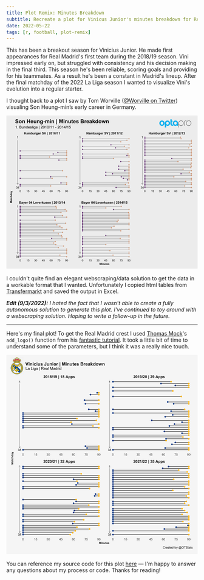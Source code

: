 ```yaml
---
title: Plot Remix: Minutes Breakdown
subtitle: Recreate a plot for Vinicus Junior's minutes breakdown for Real Madrid
date: 2022-05-22
tags: [r, football, plot-remix]
---
```


This has been a breakout season for Vinicius Junior. 
He made first appearances for Real Madrid's first team during the 2018/19 season. 
Vini impressed early on, but struggled with consistency and his decision making in the final third. 
This season he's been reliable, scoring goals and providing for his teammates. As a result he's been a constant in Madrid's lineup. 
After the final matchday of the 2022 La Liga season I wanted to visualize Vini's evolution into a regular starter. 


I thought back to a plot I saw by Tom Worville ([@Worville on Twitter](https://twitter.com/Worville)) visualing Son Heung-min’s early career in Germany.

<p align ="center">
  <img src = "/figs/20220522 tom worville plot.png">
</p>


I couldn't quite find an elegant webscraping/data solution to get the data in a workable format that I wanted. 
Unfortunately I copied html tables from [Transfermarkt](https://www.transfermarkt.us/) and saved the output in Excel. 

_**Edit (9/3/2022):** I hated the fact that I wasn't able to create a fully autonomous solution to generate this plot. 
I've continued to toy around with a webscraping solution. Hoping to write a follow-up in the future._

-----------------

Here's my final plot! 
To get the Real Madrid crest I used [Thomas Mock](https://twitter.com/thomas_mock)'s `add_logo()` function from his [fantastic tutorial](https://themockup.blog/posts/2019-01-09-add-a-logo-to-your-plot/).
It took a little bit of time to understand some of the parameters, but I think it was a really nice touch. 

<p align="center">
<img src ="/figs/20220521-Vinicius-Junior-minutes-breakdown.png"; width = 600>
</p>


You can reference my source code for this plot [here](https://gist.github.com/OTStats/1b1b0a78e06089163f30a241f990a423) — I'm happy to answer any questions about my process or code. 
Thanks for reading!
